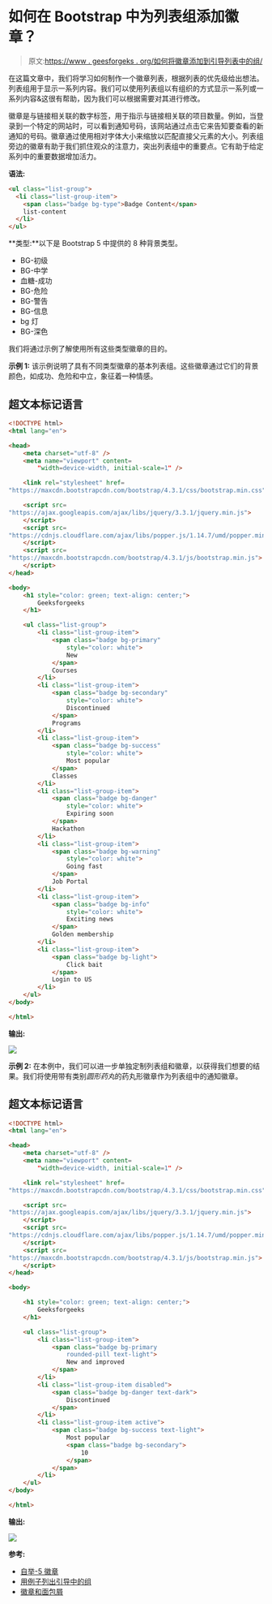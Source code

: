 # 如何在 Bootstrap 中为列表组添加徽章？

> 原文:[https://www . geesforgeks . org/如何将徽章添加到引导列表中的组/](https://www.geeksforgeeks.org/how-to-add-badge-to-list-group-in-bootstrap/)

在这篇文章中，我们将学习如何制作一个徽章列表，根据列表的优先级给出想法。列表组用于显示一系列内容。我们可以使用列表组以有组织的方式显示一系列或一系列内容&这很有帮助，因为我们可以根据需要对其进行修改。

徽章是与链接相关联的数字标签，用于指示与链接相关联的项目数量。例如，当登录到一个特定的网站时，可以看到通知号码，该网站通过点击它来告知要查看的新通知的号码。徽章通过使用相对字体大小来缩放以匹配直接父元素的大小。列表组旁边的徽章有助于我们抓住观众的注意力，突出列表组中的重要点。它有助于给定系列中的重要数据增加活力。

**语法:**

```html
<ul class="list-group">
  <li class="list-group-item">
    <span class="badge bg-type">Badge Content</span>
    list-content
  </li>
</ul>
```

**类型:**以下是 Bootstrap 5 中提供的 8 种背景类型。

*   BG-初级
*   BG-中学
*   血糖-成功
*   BG-危险
*   BG-警告
*   BG-信息
*   bg 灯
*   BG-深色

我们将通过示例了解使用所有这些类型徽章的目的。

**示例 1:** 该示例说明了具有不同类型徽章的基本列表组。这些徽章通过它们的背景颜色，如成功、危险和中立，象征着一种情感。

## 超文本标记语言

```html
<!DOCTYPE html>
<html lang="en">

<head>
    <meta charset="utf-8" />
    <meta name="viewport" content=
        "width=device-width, initial-scale=1" />

    <link rel="stylesheet" href=
"https://maxcdn.bootstrapcdn.com/bootstrap/4.3.1/css/bootstrap.min.css" />

    <script src=
"https://ajax.googleapis.com/ajax/libs/jquery/3.3.1/jquery.min.js">
    </script>
    <script src=
"https://cdnjs.cloudflare.com/ajax/libs/popper.js/1.14.7/umd/popper.min.js">
    </script>
    <script src=
"https://maxcdn.bootstrapcdn.com/bootstrap/4.3.1/js/bootstrap.min.js">
    </script>
</head>

<body>
    <h1 style="color: green; text-align: center;">
        Geeksforgeeks
    </h1>

    <ul class="list-group">
        <li class="list-group-item">
            <span class="badge bg-primary" 
                style="color: white">
                New
            </span>
            Courses
        </li>
        <li class="list-group-item">
            <span class="badge bg-secondary" 
                style="color: white">
                Discontinued
            </span>
            Programs
        </li>
        <li class="list-group-item">
            <span class="badge bg-success" 
                style="color: white">
                Most popular
            </span>
            Classes
        </li>
        <li class="list-group-item">
            <span class="badge bg-danger" 
                style="color: white">
                Expiring soon
            </span>
            Hackathon
        </li>
        <li class="list-group-item">
            <span class="badge bg-warning" 
                style="color: white">
                Going fast
            </span>
            Job Portal
        </li>
        <li class="list-group-item">
            <span class="badge bg-info" 
                style="color: white">
                Exciting news
            </span>
            Golden membership
        </li>
        <li class="list-group-item">
            <span class="badge bg-light">
                Click bait
            </span>
            Login to US
        </li>
    </ul>
</body>

</html>
```

**输出:**

![](img/fd1960ffc2a361d0013ad32c506c8656.png)

**示例 2:** 在本例中，我们可以进一步单独定制列表组和徽章，以获得我们想要的结果。我们将使用带有类别*圆形药丸*的药丸形徽章作为列表组中的通知徽章。

## 超文本标记语言

```html
<!DOCTYPE html>
<html lang="en">

<head>
    <meta charset="utf-8" />
    <meta name="viewport" content=
        "width=device-width, initial-scale=1" />

    <link rel="stylesheet" href=
"https://maxcdn.bootstrapcdn.com/bootstrap/4.3.1/css/bootstrap.min.css" />

    <script src=
"https://ajax.googleapis.com/ajax/libs/jquery/3.3.1/jquery.min.js">
    </script>
    <script src=
"https://cdnjs.cloudflare.com/ajax/libs/popper.js/1.14.7/umd/popper.min.js">
    </script>
    <script src=
"https://maxcdn.bootstrapcdn.com/bootstrap/4.3.1/js/bootstrap.min.js">
    </script>
</head>

<body>

    <h1 style="color: green; text-align: center;">
        Geeksforgeeks
    </h1>

    <ul class="list-group">
        <li class="list-group-item">
            <span class="badge bg-primary 
                rounded-pill text-light">
                New and improved
            </span>
        </li>
        <li class="list-group-item disabled">
            <span class="badge bg-danger text-dark">
                Discontinued
            </span>
        </li>
        <li class="list-group-item active">
            <span class="badge bg-success text-light">
                Most popular
                <span class="badge bg-secondary">
                    10
                </span>
            </span>
        </li>
    </ul>
</body>

</html>
```

**输出:**

![](img/b5aa2afb071e68493cf3d2f002065e06.png)

**参考:**

*   [自举-5 徽章](https://www.geeksforgeeks.org/bootstrap-5-badges/)
*   [用例子列出引导中的组](https://www.geeksforgeeks.org/list-group-in-bootstrap-with-examples/)
*   [徽章和面包屑](https://www.geeksforgeeks.org/bootstrap-badges-and-breadcrumbs/)